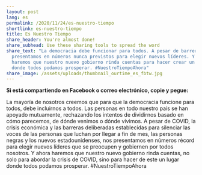 ```yaml
---
layout: post
lang: es
permalink: /2020/11/24/es-nuestro-tiempo
shortlink: es-nuestro-tiempo
title: Es Nuestro Tiempo
share_header: You're almost done!
share_subhead: Use these sharing tools to spread the word
share_text: "La democracia debe funcionar para todos. A pesar de barreras, nos
  presentamos en números nunca previstos para elegir nuevos líderes. Y ahora
  haremos que nuestro nuevo gobierno rinda cuentas para hacer crear un lugar
  donde todos podamos prosperar. #NuestroTiempoAhora"
share_image: /assets/uploads/thumbnail_ourtime_es_fbtw.jpg
---
```

<!--StartFragment-->

**Si está compartiendo en Facebook o correo electrónico, copie y pegue:**

La mayoría de nosotros creemos que para que la democracia funcione para todos, debe incluirnos a todos. Las personas en todo nuestro país se han apoyado mutuamente, rechazando los intentos de dividirnos basado en cómo parecemos, de dónde venimos o dónde vivimos. A pesar de COVID, la crisis económica y las barreras deliberadas establecidas para silenciar las voces de las personas que luchan por llegar a fin de mes, las personas negras y los nuevos estadounidenses, nos presentamos en números récord para elegir nuevos líderes que se preocupen y gobiernen por todos nosotros. Y ahora haremos que nuestro nuevo gobierno rinda cuentas, no solo para abordar la crisis de COVID, sino para hacer de este un lugar donde todos podamos prosperar. #NuestroTiempoAhora

<!--EndFragment-->